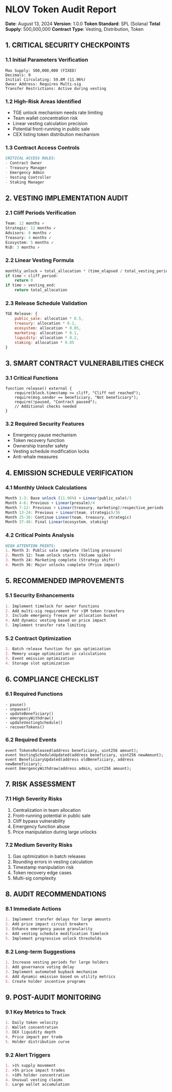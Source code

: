 # NLOV Token Audit Report
**Date**: August 13, 2024
**Version**: 1.0.0
**Token Standard**: SPL (Solana)
**Total Supply**: 500,000,000
**Contract Type**: Vesting, Distribution, Token

## 1. CRITICAL SECURITY CHECKPOINTS

### 1.1 Initial Parameters Verification
```solidity
Max Supply: 500,000,000 (FIXED)
Decimals: 9
Initial Circulating: 59.8M (11.96%)
Owner Address: Requires Multi-sig
Transfer Restrictions: Active during vesting
```

### 1.2 High-Risk Areas Identified
- TGE unlock mechanism needs rate limiting
- Team wallet concentration risk
- Linear vesting calculation precision
- Potential front-running in public sale
- CEX listing token distribution mechanism

### 1.3 Contract Access Controls
```markdown
CRITICAL ACCESS ROLES:
- Contract Owner
- Treasury Manager
- Emergency Admin
- Vesting Controller
- Staking Manager
```

## 2. VESTING IMPLEMENTATION AUDIT

### 2.1 Cliff Periods Verification
```javascript
Team: 12 months ✓
Strategic: 12 months ✓
Advisors: 6 months ✓
Treasury: 4 months ✓
Ecosystem: 5 months ✓
R&D: 3 months ✓
```

### 2.2 Linear Vesting Formula
```python
monthly_unlock = total_allocation * (time_elapsed / total_vesting_period)
if time < cliff_period:
    return 0
if time > vesting_end:
    return total_allocation
```

### 2.3 Release Schedule Validation
```javascript
TGE Release: {
    public_sale: allocation * 0.5,
    treasury: allocation * 0.1,
    ecosystem: allocation * 0.05,
    marketing: allocation * 0.1,
    liquidity: allocation * 0.2,
    staking: allocation * 0.05
}
```

## 3. SMART CONTRACT VULNERABILITIES CHECK

### 3.1 Critical Functions
```solidity
function release() external {
    require(block.timestamp >= cliff, "Cliff not reached");
    require(msg.sender == beneficiary, "Not beneficiary");
    require(!paused, "Contract paused");
    // Additional checks needed
}
```

### 3.2 Required Security Features
- Emergency pause mechanism
- Token recovery function
- Ownership transfer safety
- Vesting schedule modification locks
- Anti-whale measures

## 4. EMISSION SCHEDULE VERIFICATION

### 4.1 Monthly Unlock Calculations
```javascript
Month 1-3: Base unlock (11.96%) + Linear(public_sale)/3
Month 4-6: Previous + Linear(presale)/4
Month 7-12: Previous + Linear(treasury, marketing)/respective_periods
Month 13-24: Previous + Linear(team, strategic)/36
Month 25-36: Continue Linear(team, treasury, strategic)
Month 37-48: Final Linear(ecosystem, staking)
```

### 4.2 Critical Points Analysis
```markdown
HIGH ATTENTION POINTS:
1. Month 3: Public sale complete (Selling pressure)
2. Month 12: Team unlock starts (Volume spike)
3. Month 24: Marketing complete (Strategy shift)
4. Month 36: Major unlocks complete (Price impact)
```

## 5. RECOMMENDED IMPROVEMENTS

### 5.1 Security Enhancements
```markdown
1. Implement timelock for owner functions
2. Add multi-sig requirement for >1M token transfers
3. Include emergency freeze per allocation bucket
4. Add dynamic vesting based on price impact
5. Implement transfer rate limiting
```

### 5.2 Contract Optimization
```markdown
1. Batch release function for gas optimization
2. Memory usage optimization in calculations
3. Event emission optimization
4. Storage slot optimization
```

## 6. COMPLIANCE CHECKLIST

### 6.1 Required Functions
```solidity
- pause()
- unpause()
- updateBeneficiary()
- emergencyWithdraw()
- updateVestingSchedule()
- recoverTokens()
```

### 6.2 Required Events
```solidity
event TokensReleased(address beneficiary, uint256 amount);
event VestingScheduleUpdated(address beneficiary, uint256 newAmount);
event BeneficiaryUpdated(address oldBeneficiary, address newBeneficiary);
event EmergencyWithdraw(address admin, uint256 amount);
```

## 7. RISK ASSESSMENT

### 7.1 High Severity Risks
1. Centralization in team allocation
2. Front-running potential in public sale
3. Cliff bypass vulnerability
4. Emergency function abuse
5. Price manipulation during large unlocks

### 7.2 Medium Severity Risks
1. Gas optimization in batch releases
2. Rounding errors in vesting calculation
3. Timestamp manipulation risk
4. Token recovery edge cases
5. Multi-sig complexity

## 8. AUDIT RECOMMENDATIONS

### 8.1 Immediate Actions
```markdown
1. Implement transfer delays for large amounts
2. Add price impact circuit breakers
3. Enhance emergency pause granularity
4. Add vesting schedule modification timelock
5. Implement progressive unlock thresholds
```

### 8.2 Long-term Suggestions
```markdown
1. Increase vesting periods for large holders
2. Add governance voting delay
3. Implement automated buyback mechanism
4. Add dynamic emission based on utility metrics
5. Create holder incentive programs
```

## 9. POST-AUDIT MONITORING

### 9.1 Key Metrics to Track
```markdown
1. Daily token velocity
2. Wallet concentration
3. DEX liquidity depth
4. Price impact per trade
5. Holder distribution curve
```

### 9.2 Alert Triggers
```markdown
1. >1% supply movement
2. >5% price impact trades
3. >10% holder concentration
4. Unusual vesting claims
5. Large wallet accumulation
```

